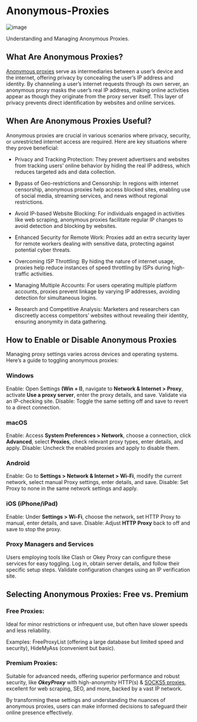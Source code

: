 # Anonymous-Proxies
![image](https://github.com/user-attachments/assets/7ad07237-1b42-4ec6-9563-76d786d5448d)

Understanding and Managing Anonymous Proxies.

## What Are Anonymous Proxies?
[Anonymous proxies](https://www.okeyproxy.com/proxy/anonymous-proxies-what-they-are-how-to-use/) serve as intermediaries between a user’s device and the internet, offering privacy by concealing the user’s IP address and identity. By channeling a user’s internet requests through its own server, an anonymous proxy masks the user’s real IP address, making online activities appear as though they originate from the proxy server itself. This layer of privacy prevents direct identification by websites and online services.

## When Are Anonymous Proxies Useful?
Anonymous proxies are crucial in various scenarios where privacy, security, or unrestricted internet access are required. Here are key situations where they prove beneficial:

- Privacy and Tracking Protection: They prevent advertisers and websites from tracking users’ online behavior by hiding the real IP address, which reduces targeted ads and data collection.

- Bypass of Geo-restrictions and Censorship: In regions with internet censorship, anonymous proxies help access blocked sites, enabling use of social media, streaming services, and news without regional restrictions.

- Avoid IP-based Website Blocking: For individuals engaged in activities like web scraping, anonymous proxies facilitate regular IP changes to avoid detection and blocking by websites.

- Enhanced Security for Remote Work: Proxies add an extra security layer for remote workers dealing with sensitive data, protecting against potential cyber threats.

- Overcoming ISP Throttling: By hiding the nature of internet usage, proxies help reduce instances of speed throttling by ISPs during high-traffic activities.

- Managing Multiple Accounts: For users operating multiple platform accounts, proxies prevent linkage by varying IP addresses, avoiding detection for simultaneous logins.

- Research and Competitive Analysis: Marketers and researchers can discreetly access competitors’ websites without revealing their identity, ensuring anonymity in data gathering.

## How to Enable or Disable Anonymous Proxies
Managing proxy settings varies across devices and operating systems. Here’s a guide to toggling anonymous proxies:

### Windows
Enable: Open Settings **(Win + I)**, navigate to **Network & Internet > Proxy**, activate **Use a proxy server**, enter the proxy details, and save. Validate via an IP-checking site.
Disable: Toggle the same setting off and save to revert to a direct connection.

### macOS
Enable: Access **System Preferences > Network**, choose a connection, click **Advanced**, select **Proxies**, check relevant proxy types, enter details, and apply.
Disable: Uncheck the enabled proxies and apply to disable them.

### Android
Enable: Go to **Settings > Network & Internet > Wi-Fi**, modify the current network, select manual Proxy settings, enter details, and save.
Disable: Set Proxy to none in the same network settings and apply.

### iOS (iPhone/iPad)
Enable: Under **Settings > Wi-Fi**, choose the network, set HTTP Proxy to manual, enter details, and save.
Disable: Adjust **HTTP Proxy** back to off and save to stop the proxy.

### Proxy Managers and Services
Users employing tools like Clash or Okey Proxy can configure these services for easy toggling. Log in, obtain server details, and follow their specific setup steps. Validate configuration changes using an IP verification site.

## Selecting Anonymous Proxies: Free vs. Premium
### Free Proxies: 
Ideal for minor restrictions or infrequent use, but often have slower speeds and less reliability.

Examples: FreeProxyList (offering a large database but limited speed and security), HideMyAss (convenient but basic).

### Premium Proxies: 
Suitable for advanced needs, offering superior performance and robust security, like __*OkeyProxy*__ with high-anonymity HTTP(s) & [SOCKS5 proxies](https://www.okeyproxy.com/), excellent for web scraping, SEO, and more, backed by a vast IP network.

By transforming these settings and understanding the nuances of anonymous proxies, users can make informed decisions to safeguard their online presence effectively.
